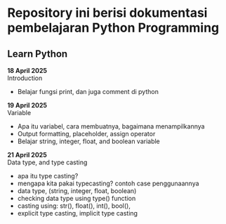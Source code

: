 # Repository ini berisi dokumentasi pembelajaran Python Programming

## Learn Python
**18 April 2025** <br>
Introduction
* Belajar fungsi print, dan juga comment di python

**19 April 2025** <br>
Variable
* Apa itu variabel, cara membuatnya, bagaimana menampilkannya
* Output formatting, placeholder, assign operator
* Belajar string, integer, float, and boolean variable

**21 April 2025** <br>
Data type, and type casting
* apa itu type casting?
* mengapa kita pakai typecasting? contoh case penggunaannya
* data type, (string, integer, float, boolean)
* checking data type using type() function
* casting using: str(), float(), int(), bool(),
* explicit type casting, implicit type casting
